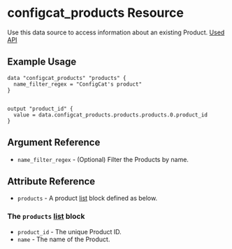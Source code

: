 # configcat_products Resource

Use this data source to access information about an existing Product. [Used API](https://api.configcat.com/docs/index.html#operation/get-products)

## Example Usage

```hcl
data "configcat_products" "products" {
  name_filter_regex = "ConfigCat's product"
}


output "product_id" {
  value = data.configcat_products.products.products.0.product_id
}
```

## Argument Reference

* `name_filter_regex` - (Optional) Filter the Products by name.

## Attribute Reference

* `products` - A product [list](https://www.terraform.io/docs/configuration/types.html#list-) block defined as below.

### The `products` [list](https://www.terraform.io/docs/configuration/types.html#list-) block

* `product_id` - The unique Product ID.
* `name` - The name of the Product.